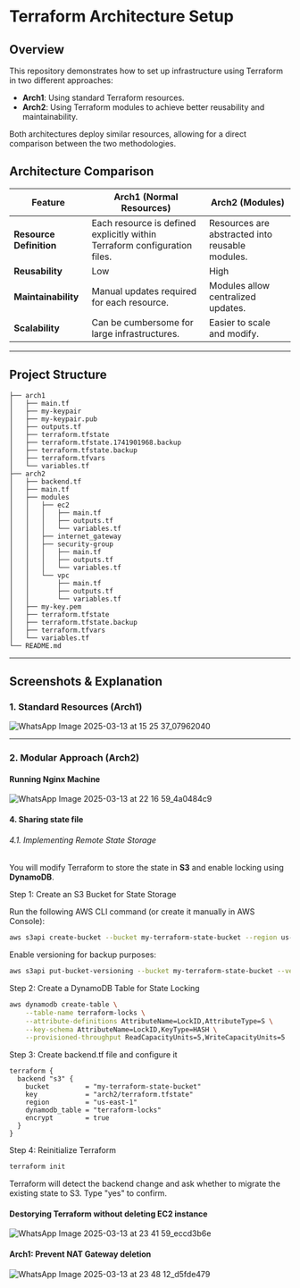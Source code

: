 # Terraform Architecture Setup

## Overview

This repository demonstrates how to set up infrastructure using Terraform in two different approaches:  
- **Arch1**: Using standard Terraform resources.  
- **Arch2**: Using Terraform modules to achieve better reusability and maintainability.  

Both architectures deploy similar resources, allowing for a direct comparison between the two methodologies.

## Architecture Comparison

| Feature  | Arch1 (Normal Resources) | Arch2 (Modules) |
|----------|-------------------------|-----------------|
| **Resource Definition** | Each resource is defined explicitly within Terraform configuration files. | Resources are abstracted into reusable modules. |
| **Reusability** | Low | High |
| **Maintainability** | Manual updates required for each resource. | Modules allow centralized updates. |
| **Scalability** | Can be cumbersome for large infrastructures. | Easier to scale and modify. |

---

## Project Structure

```
├── arch1
│   ├── main.tf
│   ├── my-keypair
│   ├── my-keypair.pub
│   ├── outputs.tf
│   ├── terraform.tfstate
│   ├── terraform.tfstate.1741901968.backup
│   ├── terraform.tfstate.backup
│   ├── terraform.tfvars
│   └── variables.tf
├── arch2
│   ├── backend.tf
│   ├── main.tf
│   ├── modules
│   │   ├── ec2
│   │   │   ├── main.tf
│   │   │   ├── outputs.tf
│   │   │   └── variables.tf
│   │   ├── internet_gateway
│   │   ├── security-group
│   │   │   ├── main.tf
│   │   │   ├── outputs.tf
│   │   │   └── variables.tf
│   │   └── vpc
│   │       ├── main.tf
│   │       ├── outputs.tf
│   │       └── variables.tf
│   ├── my-key.pem
│   ├── terraform.tfstate
│   ├── terraform.tfstate.backup
│   ├── terraform.tfvars
│   └── variables.tf
└── README.md
```

---

## Screenshots & Explanation

### **1. Standard Resources (Arch1)**
  
![WhatsApp Image 2025-03-13 at 15 25 37_07962040](https://github.com/user-attachments/assets/5790d07a-4f40-422f-a71a-97593dfa3cbd)




---

### **2. Modular Approach (Arch2)**


#### Running Nginx Machine
![WhatsApp Image 2025-03-13 at 22 16 59_4a0484c9](https://github.com/user-attachments/assets/f073bba2-753d-47e5-872c-c3eae3e4fc39)



#### 4. Sharing state file


###### 4.1. Implementing Remote State Storage

You will modify Terraform to store the state in **S3** and enable locking using **DynamoDB**.

 Step 1: Create an S3 Bucket for State Storage

Run the following AWS CLI command (or create it manually in AWS Console):

```sh
aws s3api create-bucket --bucket my-terraform-state-bucket --region us-east-1 --create-bucket-configuration LocationConstraint=us-east-1

```

Enable versioning for backup purposes:

```sh
aws s3api put-bucket-versioning --bucket my-terraform-state-bucket --versioning-configuration Status=Enabled

```

 Step 2: Create a DynamoDB Table for State Locking
```sh
aws dynamodb create-table \
    --table-name terraform-locks \
    --attribute-definitions AttributeName=LockID,AttributeType=S \
    --key-schema AttributeName=LockID,KeyType=HASH \
    --provisioned-throughput ReadCapacityUnits=5,WriteCapacityUnits=5

```
 
Step 3: Create backend.tf file and configure it
```hcl
terraform {
  backend "s3" {
    bucket         = "my-terraform-state-bucket"
    key            = "arch2/terraform.tfstate"
    region         = "us-east-1"
    dynamodb_table = "terraform-locks"
    encrypt        = true
  }
}
```
Step 4: Reinitialize Terraform
```sh
terraform init
```
Terraform will detect the backend change and ask whether to migrate the existing state to S3.
Type "yes" to confirm.










#### Destorying Terraform without deleting EC2 instance
![WhatsApp Image 2025-03-13 at 23 41 59_eccd3b6e](https://github.com/user-attachments/assets/b65b6651-93aa-4fc9-8c0a-d08833383c72)



#### Arch1: Prevent NAT Gateway deletion
![WhatsApp Image 2025-03-13 at 23 48 12_d5fde479](https://github.com/user-attachments/assets/ad72e414-08b6-471b-b524-f63a979a2af3)


